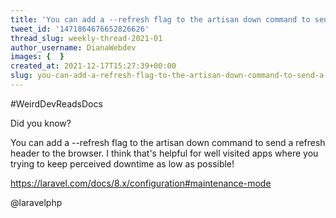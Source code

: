 ```yaml
---
title: 'You can add a --refresh flag to the artisan down command to send a refresh header to the browser'
tweet_id: '1471864676652826626'
thread_slug: weekly-thread-2021-01
author_username: DianaWebdev
images: {  }
created_at: 2021-12-17T15:27:39+00:00
slug: you-can-add-a-refresh-flag-to-the-artisan-down-command-to-send-a-refresh-header-to-the-browser
---
```

#WeirdDevReadsDocs

Did you know?

You can add a --refresh flag to the artisan down command to send a refresh header to the browser. I think that's helpful for well visited apps where you trying to keep perceived downtime as low as possible!

https://laravel.com/docs/8.x/configuration#maintenance-mode

@laravelphp